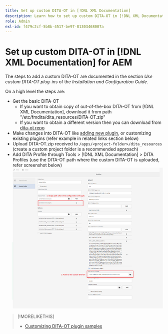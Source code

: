 ```yaml
---
title: Set up custom DITA-OT in [!DNL XML Documentation]
description: Learn how to set up custom DITA-OT in [!DNL XML Documentation] for Adobe Experience Manager
role: Admin
exl-id: f479c2cf-5b8b-4517-be97-81303468007a
---
```

# Set up custom DITA-OT in [!DNL XML Documentation] for AEM

The steps to add a custom DITA-OT are documented in the section _Use custom DITA-OT plug-ins_ of the _Installation and Configuration Guide_.

On a high level the steps are:

+ Get the basic DITA-OT
    + If you want to obtain copy of out-of-the-box DITA-OT from [!DNL XML Documentation], download it from path "/etc/fmdita/dita_resources/DITA-OT.zip"
    + If you want to obtain a different version then you can download from [dita-ot repo](https://www.dita-ot.org/download)
+ Make changes into DITA-OT like [adding new plugin](https://www.dita-ot.org/dev/topics/plugins-installing.html), or customizing existing plugins (refer example in related links section below)
+ Upload DITA-OT.zip received to `/apps/<project-folder>/dita_resources` (create a custom project folder is a recommended approach)
+ Add DITA Profile through Tools > [!DNL XML Documentation] > DITA Profiles (use the DITA-OT path where the custom DITA-OT is uploaded, refer screenshot below)
![DITA Profiles](assets/dita-profile.png)

>[!MORELIKETHIS]
>
>+ [Customizing DITA-OT plugin samples](https://www.dita-ot.org/dev/topics/pdf-customization.html)
